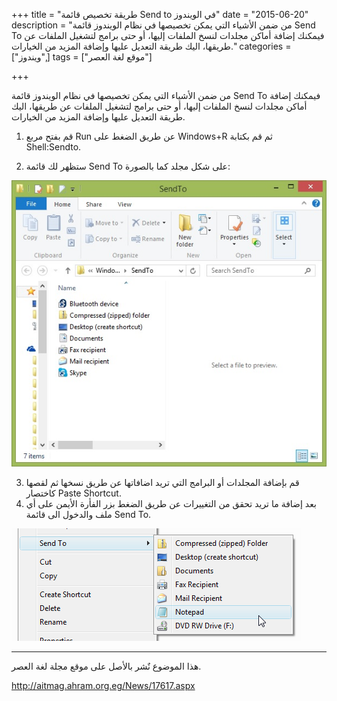 +++
title = "طريقة تخصيص قائمة Send to في الويندوز"
date = "2015-06-20"
description = "من ضمن الأشياء التي يمكن تخصيصها في نظام الويندوز قائمة Send To فيمكنك إضافة أماكن مجلدات لنسخ الملفات إليها، أو حتى برامج لتشغيل الملفات عن طريقها، اليك طريقة التعديل عليها وإضافة المزيد من الخيارات."
categories = ["ويندوز",]
tags = ["موقع لغة العصر"]

+++

من ضمن الأشياء التي يمكن تخصيصها في نظام الويندوز قائمة Send To فيمكنك إضافة أماكن مجلدات لنسخ الملفات إليها، أو حتى برامج لتشغيل الملفات عن طريقها، اليك طريقة التعديل عليها وإضافة المزيد من الخيارات.

1. قم بفتح مربع Run عن طريق الضغط على Windows+R ثم قم بكتابة Shell:Sendto.

2. ستظهر لك قائمة Send To على شكل مجلد كما بالصورة:

![2](images/2015-635703616970948882-94.jpg)

3. قم بإضافة المجلدات أو البرامج التي تريد اضافاتها عن طريق نسخها ثم لقصها كاختصار Paste Shortcut.
4. بعد إضافة ما تريد تحقق من التغييرات عن طريق الضغط بزر الفأرة الأيمن على أي ملف والدخول الى قائمة Send To.

![3](images/2015-635703617056417632-641.png)

---

هذا الموضوع نٌشر باﻷصل على موقع مجلة لغة العصر.

http://aitmag.ahram.org.eg/News/17617.aspx
